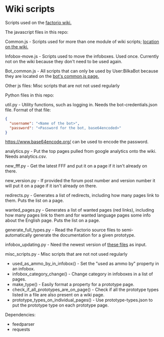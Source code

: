 # Wiki scripts

Scripts used on the [factorio wiki.](https://wiki.factorio.com)

The javascript files in this repo:

Common.js - Scripts used for more than one module of wiki scripts; [location on the wiki.](https://wiki.factorio.com/MediaWiki:Common.js)

Infobox-move.js - Scripts used to move the infoboxes. Used once. Currently not on the wiki because they don't need to be used again.

Bot_common.js - All scripts that can only be used by User:BilkaBot because they are located on the [bot's common.js page.](https://wiki.factorio.com/User:BilkaBot/common.js)

Other js files: Misc scripts that are not not used regularly

Python files in this repo:

util.py - Utility functions, such as logging in. Needs the bot-credentials.json file. Format of that file:

```json
{
  "username": "<Name of the bot>",
  "password": "<Password for the bot, base64encoded>"
}
```

https://www.base64encode.org/ can be used to encode the password.

analytics.py - Put the top pages pulled from google analytics onto the wiki. Needs analytics.csv.

new_fff.py - Get the latest FFF and put it on a page if it isn't already on there.

new_version.py - If provided the forum post number and version number it will put it on a page if it isn't already on there.

redirects.py - Generates a list of redirects, including how many pages link to them. Puts the list on a page.

wanted_pages.py - Generates a list of wanted pages (red links), including how many pages link to them and for wanted language pages some info about the English page. Puts the list on a page.

generate_full_types.py - Read the Factorio source files to semi-automatically generate the documentation for a given prototype.

infobox_updating.py - Need the newest version of [these files](https://github.com/demodude4u/Java-Factorio-Data-Wrapper/tree/master/FactorioDataWrapper/output) as input.

misc_scripts.py - Misc scripts that are not not used regularly
 * used_as_ammo_by_in_infobox() - Set the "used as ammo by" property in an infobox.
 * infobox_category_change() - Change category in infoboxes in a list of pages.
 * make_type() - Easily format a property for a prototype page.
 * check_if_all_prototypes_are_on_page() - Check if all the prototype types listed in a file are also present on a wiki page.
 * prototype_types_on_individual_pages() - Use prototype-types.json to put the prototype type on each prototype page.


Dependencies:

* feedparser
* requests

